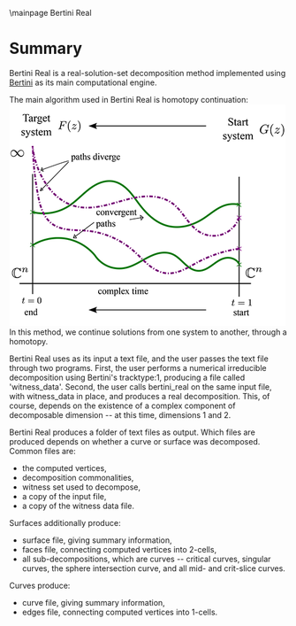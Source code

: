 
 \mainpage Bertini Real

# Summary

 Bertini Real is a real-solution-set decomposition method implemented using [Bertini](http://www3.nd.edu/~sommese/bertini) as its main computational engine.

The main algorithm used in Bertini Real is homotopy continuation:
![generic homotopy continuation](images/homotopycontinuation_generic.png)
In this method, we continue solutions from one system to another, through a homotopy.


Bertini Real uses as its input a text file, and the user passes the text file through two programs.  First, the user performs a numerical irreducible decomposition using Bertini's tracktype:1, producing a file called 'witness_data'.  Second, the user calls bertini_real on the same input file, with witness_data in place, and produces a real decomposition.  This, of course, depends on the existence of a complex component of decomposable dimension -- at this time, dimensions 1 and 2.

Bertini Real produces a folder of text files as output.  Which files are produced depends on whether a curve or surface was decomposed.  Common files are:

* the computed vertices,
* decomposition commonalities,
* witness set used to decompose,
* a copy of the input file,
* a copy of the witness data file.


Surfaces additionally produce:


* surface file, giving summary information,
* faces file, connecting computed vertices into 2-cells,
* all sub-decompositions, which are curves -- critical curves, singular curves, the sphere intersection curve, and all mid- and crit-slice curves.


Curves produce:

* curve file, giving summary information,
* edges file, connecting computed vertices into 1-cells.


